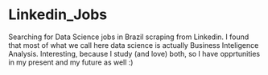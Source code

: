 # Linkedin_Jobs
Searching for Data Science jobs in Brazil scraping from Linkedin.
I found that most of what we call here data science is actually Business Inteligence Analysis. Interesting, because I study (and love) both, so I have opprtunities in my present and my future as well :)
